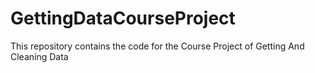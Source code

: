 # GettingDataCourseProject
This repository contains the code for the Course Project of Getting And Cleaning Data
